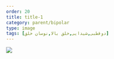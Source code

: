 ```yaml
---
order: 20
title: title-1
category: parent/bipolar
type: image
tags: [دوقطبی,شیدایی,خلق بالا,نوسان خلق]
---
```


![](../../static/images/bipolar-corona-infograph.png)